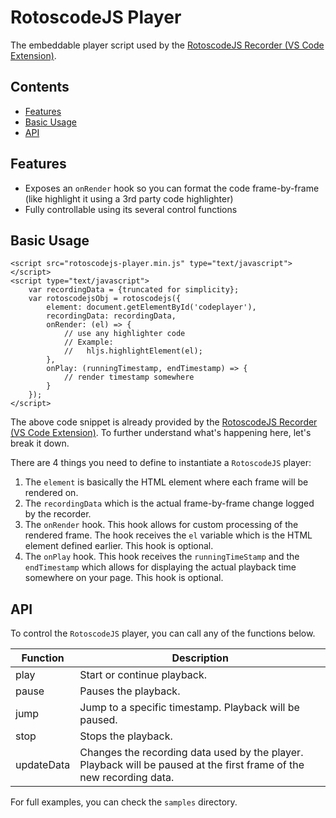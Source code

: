 # RotoscodeJS Player

The embeddable player script used by the [RotoscodeJS Recorder (VS Code Extension)](https://github.com/projectkenneth/rotoscodejs-recorder).

## Contents
- [Features](#features)
- [Basic Usage](#basic-usage)
- [API](#api)

## Features
* Exposes an `onRender` hook so you can format the code frame-by-frame (like highlight it using a 3rd party code highlighter)
* Fully controllable using its several control functions

## Basic Usage
```
<script src="rotoscodejs-player.min.js" type="text/javascript"></script>
<script type="text/javascript">
    var recordingData = {truncated for simplicity};
    var rotoscodejsObj = rotoscodejs({
        element: document.getElementById('codeplayer'),
        recordingData: recordingData,
        onRender: (el) => {
            // use any highlighter code
            // Example:
            //   hljs.highlightElement(el);
        },
        onPlay: (runningTimestamp, endTimestamp) => {
            // render timestamp somewhere
        }
    });
</script>
```

The above code snippet is already provided by the [RotoscodeJS Recorder (VS Code Extension)](https://github.com/projectkenneth/rotoscodejs-recorder). To further understand what's happening here, let's break it down. 

There are 4 things you need to define to instantiate a `RotoscodeJS` player:
1. The `element` is basically the HTML element where each frame will be rendered on.
2. The `recordingData` which is the actual frame-by-frame change logged by the recorder.
3. The `onRender` hook. This hook allows for custom processing of the rendered frame. The hook receives the `el` variable which is the HTML element defined earlier. This hook is optional.
4. The `onPlay` hook. This hook receives the `runningTimeStamp` and the `endTimestamp` which allows for displaying the actual playback time somewhere on your page. This hook is optional.

## API
To control the `RotoscodeJS` player, you can call any of the functions below.

| Function | Description |
| --- | --- |
| play | Start or continue playback. |
| pause | Pauses the playback. |
| jump | Jump to a specific timestamp. Playback will be paused. |
| stop | Stops the playback. |
| updateData | Changes the recording data used by the player. Playback will be paused at the first frame of the new recording data. |

For full examples, you can check the `samples` directory.